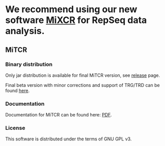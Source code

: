 # We recommend using our new software [MiXCR](https://github.com/milaboratory/mixcr) for RepSeq data analysis.

## MiTCR

### Binary distribution

Only jar distribution is available for final MiTCR version, see [release](https://github.com/milaboratory/mitcr/releases) page.

Final beta version with minor corrections and support of TRG/TRD can be found [here](http://files.milaboratory.com/mitcr/1.0.3.3-beta/mitcr.jar).

### Documentation

Documentation for MiTCR can be found here: [PDF](http://files.milaboratory.com/mitcr/Manual.pdf).

### License

This software is distributed under the terms of GNU GPL v3.

